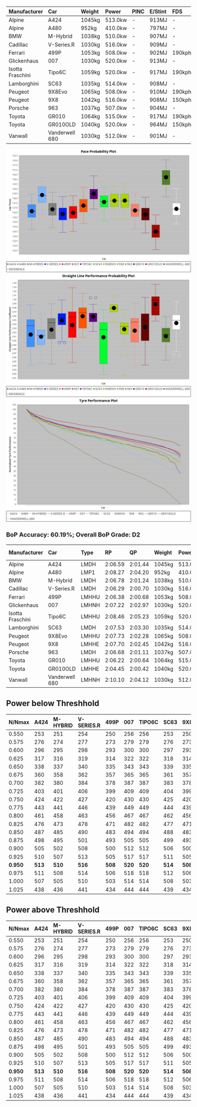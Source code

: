 | Manufacturer     | Car            | Weight | Power   | PINC    | E/Stint | FDS     |
|:-|:-|:-|:-|:-|:-|:-|
| Alpine           | A424           | 1045kg | 513.0kw |    -    | 913MJ   |    -    |
| Alpine           | A480           | 952kg  | 410.0kw |    -    | 797MJ   |    -    |
| BMW              | M-Hybrid       | 1038kg | 510.0kw |    -    | 907MJ   |    -    |
| Cadillac         | V-Series.R     | 1030kg | 516.0kw |    -    | 909MJ   |    -    |
| Ferrari          | 499P           | 1053kg | 508.0kw |    -    | 902MJ   | 190kph  |
| Glickenhaus      | 007            | 1030kg | 520.0kw |    -    | 913MJ   |    -    |
| Isotta Fraschini | Tipo6C         | 1059kg | 520.0kw |    -    | 917MJ   | 190kph  |
| Lamborghini      | SC63           | 1035kg | 514.0kw |    -    | 908MJ   |    -    |
| Peugeot          | 9X8Evo         | 1065kg | 508.0kw |    -    | 910MJ   | 190kph  |
| Peugeot          | 9X8            | 1042kg | 516.0kw |    -    | 908MJ   | 150kph  |
| Porsche          | 963            | 1037kg | 507.0kw |    -    | 904MJ   |    -    |
| Toyota           | GR010          | 1064kg | 515.0kw |    -    | 917MJ   | 190kph  |
| Toyota           | GR010OLD       | 1040kg | 520.0kw |    -    | 964MJ   | 150kph  |
| Vanwall          | Vanderwell 680 | 1030kg | 512.0kw |    -    | 901MJ   |    -    |

![PACECHART](./IMG/OFFICIAL.png)
![STRAIGHTLINEPERFORMANCECHART](./IMG/OFFICIAL_sp.png)
![TYREPERFORMANCECHART](./IMG/OFFICIAL_tw.png)

### BoP Accuracy: 60.19%; Overall BoP Grade: D2
| Manufacturer     | Car            | Type  | RP      | QP      | Weight | Power¹  | Threshhold | PINC    | Power²   | E/Stint | AVG Vmax  | FDS     | RDLC | L/Stint | BOP-Grade | Model Accuracy | Model Points | Match%  | SimDiff |
|:-|:-|:-|:-|:-|:-|:-|:-|:-|:-|:-|:-|:-|:-|:-|:-|:-|:-|:-|:-|
| Alpine           | A424           | LMDH  | 2:06.59 | 2:01.44 | 1045kg | 513.0kw | 210.0kph   |    -    | 513.00kw |  913MJ  | 296.02kph |    -    | 1.03 | 25      | -C1       | 98.45%         | 2220         | 77.11%  | #       |
| Alpine           | A480           | LMP1  | 2:08.27 | 2:04.20 |  952kg | 410.0kw | 0.0kph     |    -    | 410.00kw |  797MJ  | 290.03kph |    -    | 0.98 | 23      | +E1       | 95.90%         | 1706         | 59.09%  | -0.52   |
| BMW              | M-Hybrid       | LMDH  | 2:06.78 | 2:01.24 | 1038kg | 510.0kw | 210.0kph   |    -    | 510.00kw |  907MJ  | 297.96kph |    -    | 1.04 | 25      | -B2       | 100.00%        | 3339         | 83.85%  | #       |
| Cadillac         | V-Series.R     | LMDH  | 2:06.29 | 2:00.70 | 1030kg | 516.0kw | 210.0kph   |    -    | 516.00kw |  909MJ  | 301.56kph |    -    | 1.04 | 25      | -D2       | 99.03%         | 6041         | 64.66%  | #       |
| Ferrari          | 499P           | LMHHU | 2:06.38 | 2:00.68 | 1053kg | 508.0kw | 210.0kph   |    -    | 508.00kw |  902MJ  | 298.74kph | 190kph  | 1.06 | 25      | -D1       | 99.97%         | 7286         | 68.35%  | #       |
| Glickenhaus      | 007            | LMHNH | 2:07.22 | 2:02.97 | 1030kg | 520.0kw | 0.0kph     |    -    | 520.00kw |  913MJ  | 304.65kph |    -    | 0.97 | 25      | ~A1       | 93.90%         | 2170         | 96.78%  | +1.22   |
| Isotta Fraschini | Tipo6C         | LMHHU | 2:08.46 | 2:05.23 | 1059kg | 520.0kw | 210.0kph   |    -    | 520.00kw |  917MJ  | 299.81kph | 190kph  | 1.06 | 25      | +Ω1       | 98.48%         | 130          | 26.09%  | +1.73   |
| Lamborghini      | SC63           | LMDH  | 2:07.53 | 2:03.30 | 1035kg | 514.0kw | 210.0kph   |    -    | 514.00kw |  908MJ  | 295.58kph |    -    | 1.08 | 25      | +B1       | 100.00%        | 784          | 89.76%  | +1.82   |
| Peugeot          | 9X8Evo         | LMHHU | 2:07.73 | 2:02.28 | 1065kg | 508.0kw | 210.0kph   |    -    | 508.00kw |  910MJ  | 304.07kph | 190kph  | 0.99 | 25      | +D1       | 100.00%        | 1890         | 66.88%  | #       |
| Peugeot          | 9X8            | LMHHE | 2:07.70 | 2:02.45 | 1042kg | 516.0kw | 0.0kph     |    -    | 516.00kw |  908MJ  | 296.41kph | 150kph  | 1.04 | 25      | +A2       | 98.18%         | 4753         | 91.69%  | +0.41   |
| Porsche          | 963            | LMDH  | 2:06.68 | 2:01.11 | 1037kg | 507.0kw | 210.0kph   |    -    | 507.00kw |  904MJ  | 297.33kph |    -    | 1.04 | 25      | -C1       | 99.89%         | 15174        | 79.51%  | #       |
| Toyota           | GR010          | LMHHU | 2:06.22 | 2:00.64 | 1064kg | 515.0kw | 210.0kph   |    -    | 515.00kw |  917MJ  | 298.12kph | 190kph  | 1.05 | 25      | -D2       | 99.82%         | 5457         | 61.49%  | #       |
| Toyota           | GR010OLD       | LMHHE | 2:04.45 | 2:00.42 | 1040kg | 520.0kw | 0.0kph     |    -    | 520.00kw |  964MJ  | 308.73kph | 150kph  | 1.06 | 25      | -Ω2       | 100.00%        | 930          | -13.22% | +1.18   |
| Vanwall          | Vanderwell 680 | LMHNH | 2:10.10 | 2:04.12 | 1030kg | 512.0kw | 0.0kph     |    -    | 512.00kw |  901MJ  | 296.06kph |    -    | 1.02 | 25      | +Ω2       | 96.27%         | 645          | -9.41%  | -0.04   |

## Power below Threshhold
| N/Nmax    | A424    | M-HYBRID | V-SERIES.R | 499P    | 007     | TIPO6C  | SC63    | 9X8EVO  | 9X8     | 963     | GR010   | GR010OLD | VANDERWELL 680 | ​     | RPM      | A480       |
|:-|:-|:-|:-|:-|:-|:-|:-|:-|:-|:-|:-|:-|:-|:-|:-|:-|
|  0.550    |  253    |  251     |  254       |  250    |  256    |  256    |  253    |  250    |  254    |  250    |  254    |  256     |  252           |  ​    |   --     |   -        |
|  0.575    |  276    |  274     |  277       |  273    |  279    |  279    |  276    |  273    |  277    |  273    |  277    |  279     |  275           |  ​    |   --     |   -        |
|  0.600    |  296    |  295     |  298       |  293    |  300    |  300    |  297    |  293    |  298    |  293    |  297    |  300     |  296           |  ​    |   --     |   -        |
|  0.625    |  317    |  316     |  319       |  314    |  322    |  322    |  318    |  314    |  319    |  314    |  319    |  322     |  317           |  ​    |   --     |   -        |
|  0.650    |  338    |  337     |  340       |  335    |  343    |  343    |  339    |  335    |  340    |  335    |  340    |  343     |  338           |  ​    |   --     |   -        |
|  0.675    |  360    |  358     |  362       |  357    |  365    |  365    |  361    |  357    |  362    |  356    |  362    |  365     |  359           |  ​    |   --     |   -        |
|  0.700    |  382    |  380     |  384       |  378    |  387    |  387    |  383    |  378    |  384    |  377    |  383    |  387     |  381           |  ​    |   --     |   -        |
|  0.725    |  403    |  401     |  406       |  399    |  409    |  409    |  404    |  399    |  406    |  399    |  405    |  409     |  403           |  ​    |   --     |   -        |
|  0.750    |  424    |  422     |  427       |  420    |  430    |  430    |  425    |  420    |  427    |  419    |  426    |  430     |  423           |  ​    |   --     |   -        |
|  0.775    |  443    |  441     |  446       |  439    |  449    |  449    |  444    |  439    |  446    |  438    |  445    |  449     |  442           |  ​    |  5000    |  -3213569  |
|  0.800    |  461    |  458     |  463       |  456    |  467    |  467    |  462    |  456    |  463    |  455    |  463    |  467     |  460           |  ​    |  5500    |  -3499979  |
|  0.825    |  476    |  473     |  478       |  471    |  482    |  482    |  477    |  471    |  478    |  470    |  478    |  482     |  475           |  ​    |  5999    |  -3800400  |
|  0.850    |  487    |  485     |  490       |  483    |  494    |  494    |  488    |  483    |  490    |  482    |  489    |  494     |  486           |  ​    |  6499    |  -4114832  |
|  0.875    |  498    |  495     |  501       |  493    |  505    |  505    |  499    |  493    |  501    |  492    |  500    |  505     |  497           |  ​    |  7000    |  -4443276  |
|  0.900    |  505    |  502     |  508       |  500    |  512    |  512    |  506    |  500    |  508    |  499    |  507    |  512     |  504           |  ​    |  7500    |  -4785730  |
|  0.925    |  510    |  507     |  513       |  505    |  517    |  517    |  511    |  505    |  513    |  504    |  512    |  517     |  509           |  ​    |  8000    |  407       |
| **0.950** | **513** | **510**  | **516**    | **508** | **520** | **520** | **514** | **508** | **516** | **507** | **515** | **520**  | **512**        | **​** | **8499** | **410**    |
|  0.975    |  511    |  508     |  514       |  506    |  518    |  518    |  512    |  506    |  514    |  505    |  513    |  518     |  510           |  ​    |  9000    |  205       |
|  1.000    |  507    |  505     |  510       |  503    |  514    |  514    |  508    |  503    |  510    |  502    |  509    |  514     |  506           |  ​    |   --     |   -        |
|  1.025    |  438    |  436     |  441       |  434    |  444    |  444    |  439    |  434    |  441    |  433    |  440    |  444     |  437           |  ​    |   --     |   -        |

## Power above Threshhold
| N/Nmax    | A424    | M-HYBRID | V-SERIES.R | 499P    | 007     | TIPO6C  | SC63    | 9X8EVO  | 9X8     | 963     | GR010   | GR010OLD | VANDERWELL 680 | ​     | RPM      | A480       |
|:-|:-|:-|:-|:-|:-|:-|:-|:-|:-|:-|:-|:-|:-|:-|:-|:-|
|  0.550    |  253    |  251     |  254       |  250    |  256    |  256    |  253    |  250    |  254    |  250    |  254    |  256     |  252           |  ​    |   --     |   -        |
|  0.575    |  276    |  274     |  277       |  273    |  279    |  279    |  276    |  273    |  277    |  273    |  277    |  279     |  275           |  ​    |   --     |   -        |
|  0.600    |  296    |  295     |  298       |  293    |  300    |  300    |  297    |  293    |  298    |  293    |  297    |  300     |  296           |  ​    |   --     |   -        |
|  0.625    |  317    |  316     |  319       |  314    |  322    |  322    |  318    |  314    |  319    |  314    |  319    |  322     |  317           |  ​    |   --     |   -        |
|  0.650    |  338    |  337     |  340       |  335    |  343    |  343    |  339    |  335    |  340    |  335    |  340    |  343     |  338           |  ​    |   --     |   -        |
|  0.675    |  360    |  358     |  362       |  357    |  365    |  365    |  361    |  357    |  362    |  356    |  362    |  365     |  359           |  ​    |   --     |   -        |
|  0.700    |  382    |  380     |  384       |  378    |  387    |  387    |  383    |  378    |  384    |  377    |  383    |  387     |  381           |  ​    |   --     |   -        |
|  0.725    |  403    |  401     |  406       |  399    |  409    |  409    |  404    |  399    |  406    |  399    |  405    |  409     |  403           |  ​    |   --     |   -        |
|  0.750    |  424    |  422     |  427       |  420    |  430    |  430    |  425    |  420    |  427    |  419    |  426    |  430     |  423           |  ​    |   --     |   -        |
|  0.775    |  443    |  441     |  446       |  439    |  449    |  449    |  444    |  439    |  446    |  438    |  445    |  449     |  442           |  ​    |  5000    |  -3213569  |
|  0.800    |  461    |  458     |  463       |  456    |  467    |  467    |  462    |  456    |  463    |  455    |  463    |  467     |  460           |  ​    |  5500    |  -3499979  |
|  0.825    |  476    |  473     |  478       |  471    |  482    |  482    |  477    |  471    |  478    |  470    |  478    |  482     |  475           |  ​    |  5999    |  -3800400  |
|  0.850    |  487    |  485     |  490       |  483    |  494    |  494    |  488    |  483    |  490    |  482    |  489    |  494     |  486           |  ​    |  6499    |  -4114832  |
|  0.875    |  498    |  495     |  501       |  493    |  505    |  505    |  499    |  493    |  501    |  492    |  500    |  505     |  497           |  ​    |  7000    |  -4443276  |
|  0.900    |  505    |  502     |  508       |  500    |  512    |  512    |  506    |  500    |  508    |  499    |  507    |  512     |  504           |  ​    |  7500    |  -4785730  |
|  0.925    |  510    |  507     |  513       |  505    |  517    |  517    |  511    |  505    |  513    |  504    |  512    |  517     |  509           |  ​    |  8000    |  407       |
| **0.950** | **513** | **510**  | **516**    | **508** | **520** | **520** | **514** | **508** | **516** | **507** | **515** | **520**  | **512**        | **​** | **8499** | **410**    |
|  0.975    |  511    |  508     |  514       |  506    |  518    |  518    |  512    |  506    |  514    |  505    |  513    |  518     |  510           |  ​    |  9000    |  205       |
|  1.000    |  507    |  505     |  510       |  503    |  514    |  514    |  508    |  503    |  510    |  502    |  509    |  514     |  506           |  ​    |   --     |   -        |
|  1.025    |  438    |  436     |  441       |  434    |  444    |  444    |  439    |  434    |  441    |  433    |  440    |  444     |  437           |  ​    |   --     |   -        |
